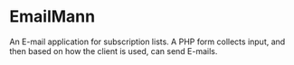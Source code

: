 # EmailMann
An E-mail application for subscription lists. A PHP form collects input, and then based on how the client is used, can send E-mails.
